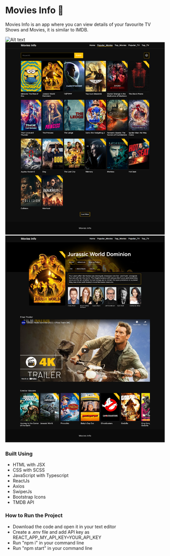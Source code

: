 # Movies Info 🎥  

Movies Info is an app where you can view details of your favourite TV Shows and Movies, it is similar to IMDB.

![Alt text](./site-homepage-image.png)
![Alt text](./site-moviespage-image.png)
![Alt text](./site-moviepage-image.png)


### Built Using
- HTML with JSX
- CSS with SCSS
- JavaScript with Typescript 
- ReactJs
- Axios
- SwiperJs
- Bootstrap Icons
- TMDB API


### How to Run the Project
- Download the code and open it in your text editor
- Create a .env file and add API key as REACT_APP_MY_API_KEY=YOUR_API_KEY
- Run "npm i" in your command line
- Run "npm start" in your command line
